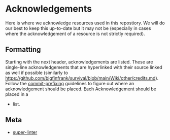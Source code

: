 # Acknowledgements
Here is where we acknowledge resources used in this repostiory. We will do our best to keep this up-to-date but it may not be (especially in cases where the acknowledgement of a resource is not strictly required).

## Formatting
Starting with the next header, acknowledgements are listed. These are single-line acknowledgements that are hyperlinked with their source linked as well if possible (similarly to https://github.com/bigfinfrank/survival/blob/main/Wiki/other/credits.md).
Follow the [commit-prefixing](https://github.com/GamesROB/documentation/blob/main/.github/CONTRIBUTING.md#commit-prefixing) guidelines to figure out where an acknowledgement should be placed.
Each Acknowledgement should be placed in a
- list.

## Meta
- [super-linter](https://github.com/github/super-linter)